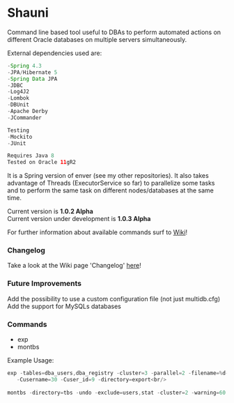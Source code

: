# **Shauni**
Command line based tool useful to DBAs to perform automated actions on different Oracle databases on multiple servers simultaneously.

External dependencies used are:  
```java
-Spring 4.3
-JPA/Hibernate 5
-Spring Data JPA
-JDBC
-Log4J2
-Lombok
-DBUnit
-Apache Derby
-JCommander

Testing
-Mockito
-JUnit

Requires Java 8  
Tested on Oracle 11gR2  
```

It is a Spring version of enver (see my other repositories).  It also takes advantage of Threads (ExecutorService so far) to parallelize some tasks and to perform the same task on different nodes/databases at the same time.  

Current version is **1.0.2 Alpha**  
Current version under development is **1.0.3 Alpha**  

For further information about available commands surf to [Wiki](https://github.com/Shaunyl/shauni/wiki/Commands)!  

### **Changelog**  
Take a look at the Wiki page 'Changelog' [here](https://github.com/Shaunyl/shauni/wiki/Change-Log)!  
 
### **Future Improvements**<br/>
Add the possibility to use a custom configuration file (not just multidb.cfg)<br/>
Add the support for MySQLs databases<br/>

### **Commands**  
* exp
* montbs
  
Example Usage:<br/>
```java
exp -tables=dba_users,dba_registry -cluster=3 -parallel=2 -filename=%d-%t_[%n-%w%u] \  
   -Cusername=30 -Cuser_id=9 -directory=export<br/>
   
montbs -directory=tbs -undo -exclude=users,stat -cluster=2 -warning=60 -auto
```
